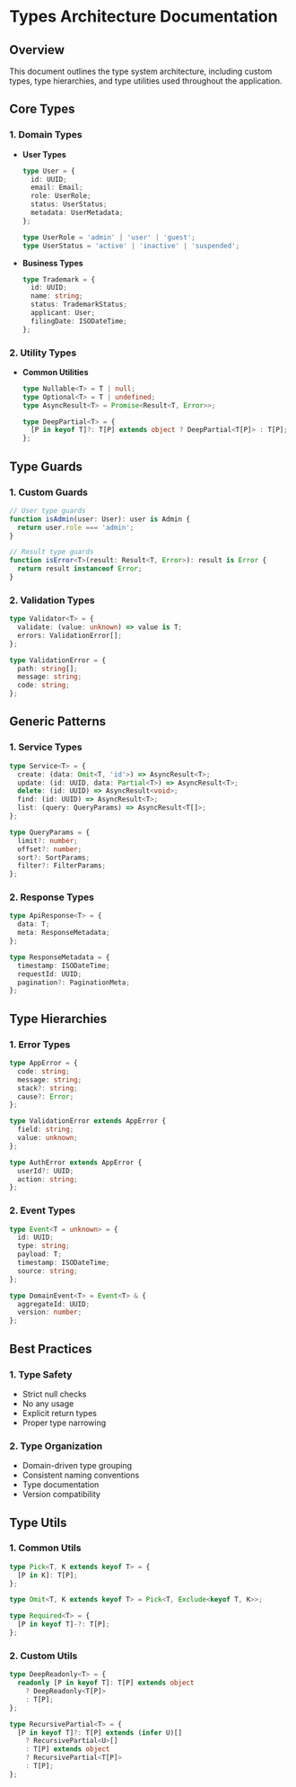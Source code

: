 # Types Architecture Documentation

## Overview
This document outlines the type system architecture, including custom types, type hierarchies, and type utilities used throughout the application.

## Core Types

### 1. Domain Types
- **User Types**
  ```typescript
  type User = {
    id: UUID;
    email: Email;
    role: UserRole;
    status: UserStatus;
    metadata: UserMetadata;
  };

  type UserRole = 'admin' | 'user' | 'guest';
  type UserStatus = 'active' | 'inactive' | 'suspended';
  ```

- **Business Types**
  ```typescript
  type Trademark = {
    id: UUID;
    name: string;
    status: TrademarkStatus;
    applicant: User;
    filingDate: ISODateTime;
  };
  ```

### 2. Utility Types
- **Common Utilities**
  ```typescript
  type Nullable<T> = T | null;
  type Optional<T> = T | undefined;
  type AsyncResult<T> = Promise<Result<T, Error>>;
  
  type DeepPartial<T> = {
    [P in keyof T]?: T[P] extends object ? DeepPartial<T[P]> : T[P];
  };
  ```

## Type Guards

### 1. Custom Guards
```typescript
// User type guards
function isAdmin(user: User): user is Admin {
  return user.role === 'admin';
}

// Result type guards
function isError<T>(result: Result<T, Error>): result is Error {
  return result instanceof Error;
}
```

### 2. Validation Types
```typescript
type Validator<T> = {
  validate: (value: unknown) => value is T;
  errors: ValidationError[];
};

type ValidationError = {
  path: string[];
  message: string;
  code: string;
};
```

## Generic Patterns

### 1. Service Types
```typescript
type Service<T> = {
  create: (data: Omit<T, 'id'>) => AsyncResult<T>;
  update: (id: UUID, data: Partial<T>) => AsyncResult<T>;
  delete: (id: UUID) => AsyncResult<void>;
  find: (id: UUID) => AsyncResult<T>;
  list: (query: QueryParams) => AsyncResult<T[]>;
};

type QueryParams = {
  limit?: number;
  offset?: number;
  sort?: SortParams;
  filter?: FilterParams;
};
```

### 2. Response Types
```typescript
type ApiResponse<T> = {
  data: T;
  meta: ResponseMetadata;
};

type ResponseMetadata = {
  timestamp: ISODateTime;
  requestId: UUID;
  pagination?: PaginationMeta;
};
```

## Type Hierarchies

### 1. Error Types
```typescript
type AppError = {
  code: string;
  message: string;
  stack?: string;
  cause?: Error;
};

type ValidationError extends AppError {
  field: string;
  value: unknown;
};

type AuthError extends AppError {
  userId?: UUID;
  action: string;
};
```

### 2. Event Types
```typescript
type Event<T = unknown> = {
  id: UUID;
  type: string;
  payload: T;
  timestamp: ISODateTime;
  source: string;
};

type DomainEvent<T> = Event<T> & {
  aggregateId: UUID;
  version: number;
};
```

## Best Practices

### 1. Type Safety
- Strict null checks
- No any usage
- Explicit return types
- Proper type narrowing

### 2. Type Organization
- Domain-driven type grouping
- Consistent naming conventions
- Type documentation
- Version compatibility

## Type Utils

### 1. Common Utils
```typescript
type Pick<T, K extends keyof T> = {
  [P in K]: T[P];
};

type Omit<T, K extends keyof T> = Pick<T, Exclude<keyof T, K>>;

type Required<T> = {
  [P in keyof T]-?: T[P];
};
```

### 2. Custom Utils
```typescript
type DeepReadonly<T> = {
  readonly [P in keyof T]: T[P] extends object 
    ? DeepReadonly<T[P]> 
    : T[P];
};

type RecursivePartial<T> = {
  [P in keyof T]?: T[P] extends (infer U)[]
    ? RecursivePartial<U>[]
    : T[P] extends object
    ? RecursivePartial<T[P]>
    : T[P];
};
